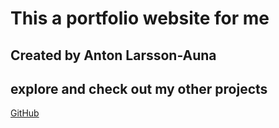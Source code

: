 # This a portfolio website for me
## Created by Anton Larsson-Auna

## explore and check out my other projects
[GitHub](https://github.com/xamnotna)

